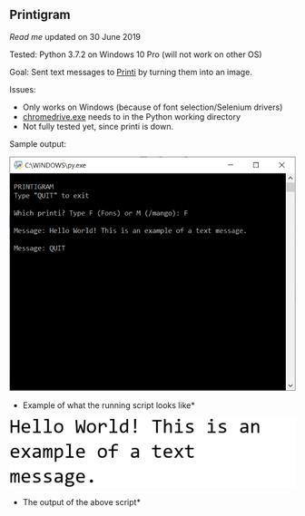 ## Printigram

*Read me* updated on 30 June 2019

Tested: Python 3.7.2 on Windows 10 Pro (will not work on other OS)

Goal: Sent text messages to [Printi](https://printi.me) by turning them into an image. 

Issues:

* Only works on Windows (because of font selection/Selenium drivers)
* [chromedrive.exe](https://sites.google.com/a/chromium.org/chromedriver/.) needs to in the Python working directory
* Not fully tested yet, since printi is down.



Sample output:

![Example of running script](Example%20of%20running%20script.png "Example of running script")
* Example of what the running script looks like*

![Example of text message](Example%20of%20text%20message.png "Example of text message")
* The output of the above script*

